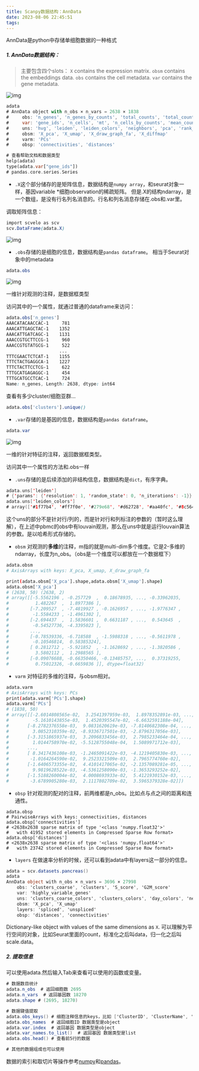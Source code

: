 ```yaml
---
title: Scanpy数据结构：AnnData
date: 2023-08-06 22:45:51
tags:
---
```


AnnData是python中存储单细胞数据的一种格式

##### 1. AnnData数据结构：

> 主要包含四个slots：
> `X` contains the expression matrix.
> `obsm` contains the embeddings data.
> `obs` contains the cell metadata.
> `var` contains the gene metadata.

![img](https://upload-images.jianshu.io/upload_images/15771939-738878fe0ad17428.png?imageMogr2/auto-orient/strip|imageView2/2/w/1200/format/webp)



```dart
adata
# AnnData object with n_obs × n_vars = 2638 × 1838
#     obs: 'n_genes', 'n_genes_by_counts', 'total_counts', 'total_counts_mt', 'pct_counts_mt', 'leiden', 'louvain', 'louvain_anno'
#     var: 'gene_ids', 'n_cells', 'mt', 'n_cells_by_counts', 'mean_counts', 'pct_dropout_by_counts', 'total_counts', 'highly_variable', 'means', 'dispersions', 'dispersions_norm', 'mean', 'std'
#     uns: 'hvg', 'leiden', 'leiden_colors', 'neighbors', 'pca', 'rank_genes_groups', 'umap', 'draw_graph', 'diffmap_evals', 'louvain', 'paga', 'louvain_sizes', 'louvain_colors', 'leiden_sizes'
#     obsm: 'X_pca', 'X_umap', 'X_draw_graph_fa', 'X_diffmap'
#     varm: 'PCs'
#     obsp: 'connectivities', 'distances'

# 查看帮助文档和数据类型
help(adata)
type(adata.var["gene_ids"])
# pandas.core.series.Series
```

- `.X`这个部分储存的是矩阵信息，数据结构是`numpy array`，和seurat对象一样，基因variable *细胞observation的稀疏矩阵。
  但是.X的结构ndarray，是一个数组，是没有行名列名消息的。行名和列名消息存储在.obs和.var里。

调取矩阵信息：



```css
import scvelo as scv
scv.DataFrame(adata.X)
```

![img](https://upload-images.jianshu.io/upload_images/15771939-162cb9f01263eff9.png?imageMogr2/auto-orient/strip|imageView2/2/w/1200/format/webp)

- `.obs`存储的是细胞的信息，数据结构是`pandas dataframe`。
  相当于Seurat对象中的metadata



```css
adata.obs
```

![img](https://upload-images.jianshu.io/upload_images/15771939-08df5d5f7222e975.png?imageMogr2/auto-orient/strip|imageView2/2/w/1200/format/webp)

一维针对观测的注释，是数据框类型

访问其中的一个属性，就通过普通的dataframe来访问：



```css
adata.obs['n_genes']
AAACATACAACCAC-1     781
AAACATTGAGCTAC-1    1352
AAACATTGATCAGC-1    1131
AAACCGTGCTTCCG-1     960
AAACCGTGTATGCG-1     522
                    ... 
TTTCGAACTCTCAT-1    1155
TTTCTACTGAGGCA-1    1227
TTTCTACTTCCTCG-1     622
TTTGCATGAGAGGC-1     454
TTTGCATGCCTCAC-1     724
Name: n_genes, Length: 2638, dtype: int64
```

查看有多少cluster/细胞亚群...



```css
adata.obs['clusters'].unique()
```

- `.var`存储的是基因的信息，数据结构是`pandas dataframe`。



```csharp
adata.var
```

![img](https://upload-images.jianshu.io/upload_images/15771939-c35a34916e158070.png?imageMogr2/auto-orient/strip|imageView2/2/w/1200/format/webp)

一维的针对特征的注释，返回数据框类型。

访问其中一个属性的方法和.obs一样

- `.uns`存储的是后续添加的非结构信息，数据结构是`dict`，有序字典。



```kotlin
adata.uns['leiden']
# {'params': {'resolution': 1, 'random_state': 0, 'n_iterations': -1}}
adata.uns['leiden_colors']
# array(['#1f77b4', '#ff7f0e', '#279e68', '#d62728', '#aa40fc', '#8c564b', '#e377c2', '#b5bd61'], dtype=object)
```

这个uns的部分不是针对行/列的，而是针对行和列标注的参数的（暂时这么理解），在上述中pbmc的obs中有louvain观测，那么在uns中就是运行louvain算法的参数。是以哈希形式存储的。

- `obsm`
  对观测的**多维**的注释，m指的就是multi-dim多个维度。它是2-多维的ndarray，长度为n_obs。（obs是一个维度可以都放在一个数据框下）



```bash
adata.obsm
# AxisArrays with keys: X_pca, X_umap, X_draw_graph_fa
```



```bash
print(adata.obsm['X_pca'].shape,adata.obsm['X_umap'].shape)
adata.obsm['X_pca']
# (2638, 50) (2638, 2)
# array([[-5.5562196 , -0.257729  ,  0.18678935, ..., -0.33962035,
#          1.482267  ,  1.8977386 ],
#        [-7.209527  , -7.4819927 , -0.1626957 , ..., -1.9776347 ,
#         -1.5584233 , -1.4961302 ],
#        [-2.694437  ,  1.5836601 ,  0.6631187 , ...,  0.543645  ,
#         -0.54527736, -4.3395023 ],
#        ...,
#        [-0.78539336, -6.718588  , -1.5988318 , ..., -0.5611978 ,
#         -0.10546814,  0.58385324],
#        [ 0.2812712 , -5.921852  , -1.1628692 , ..., -1.3820586 ,
#          3.5802112 ,  1.2988565 ],
#        [-0.09076688, -0.66350466, -0.13485757, ...,  0.37319255,
#          0.75012326, -0.6659836 ]], dtype=float32)
```

- `varm`
  对特征的多维的注释，与obsm相对。



```bash
adata.varm
# AxisArrays with keys: PCs
print(adata.varm['PCs'].shape)
adata.varm['PCs']
# (1838, 50)
# array([[-2.6014808565e-02,  3.2541397959e-03,  1.8978352891e-03, ...,
#         -5.1610143855e-03,  1.4520395547e-02, -6.6632591188e-04],
#       [-8.2782376558e-03,  9.0831620619e-03, -7.8140682308e-04, ...,
#         3.0852310359e-02, -8.9336717501e-03, -2.8796317056e-03],
#       [-3.3151865937e-03,  3.2096833456e-03,  2.7985233464e-04, ...,
#         1.0144758970e-02, -5.5128755048e-04,  1.5089971712e-03],
#       ...,
#       [ 8.3417436108e-03, -1.2465091422e-03, -4.1219405830e-03, ...,
#        -1.0164264590e-02,  9.2523321509e-03,  2.7965774760e-02],
#       [-1.6406573355e-02,  4.4101417065e-02, -2.1357089281e-05, ...,
#         9.9819628522e-03, -4.5361258090e-03, -1.3653293252e-02],
#       [-1.5188260004e-02,  4.0008693933e-02,  5.4121930152e-03, ...,
#        -3.6789905280e-03,  2.1117802709e-02,  3.5965379328e-02]])
```

- `obsp`
  针对观测的配对的注释，前两维都是n_obs。比如点与点之间的距离和连通性。



```tsx
adata.obsp
# PairwiseArrays with keys: connectivities, distances
adata.obsp['connectivities']
# <2638x2638 sparse matrix of type '<class 'numpy.float32'>'
#   with 41952 stored elements in Compressed Sparse Row format>
adata.obsp['distances']
# <2638x2638 sparse matrix of type '<class 'numpy.float64'>'
#   with 23742 stored elements in Compressed Sparse Row format>
```

- `layers`
  在做速率分析的时候，还可以看到adata中有layers这一部分的信息。



```csharp
adata = scv.datasets.pancreas()
adata
AnnData object with n_obs × n_vars = 3696 × 27998
    obs: 'clusters_coarse', 'clusters', 'S_score', 'G2M_score'
    var: 'highly_variable_genes'
    uns: 'clusters_coarse_colors', 'clusters_colors', 'day_colors', 'neighbors', 'pca'
    obsm: 'X_pca', 'X_umap'
    layers: 'spliced', 'unspliced'
    obsp: 'distances', 'connectivities'
```

Dictionary-like object with values of the same dimensions as `X`.
可以理解为平行空间的对象，比如Seurat里面的count，标准化之后叫data，归一化之后叫scale.data。

##### 2. 提取信息

可以使用adata.然后输入Tab来查看可以使用的函数或变量。



```csharp
# 数据数目统计
adata.n_obs  # 返回细胞数 2695
adata.n_vars  # 返回基因数 18270
adata.shape # (2695, 18270)

# 数据键值提取
adata.obs_keys() # 细胞注释信息的keys，比如 ['ClusterID', 'ClusterName', 'SCT_snn_res_0_8', 'nCount_SCT', 'nCount_Spatial', 'nFeature_SCT', 'nFeature_Spatial', 'orig_ident', 'seurat_clusters', 'imagecol', 'imagerow'']
adata.obs_names  # 返回细胞ID 数据类型是object
adata.var.index  # 返回基因 数据类型是object
adata.var_names.to_list()  # 返回基因 数据类型是list
adata.obs.head() # 查看前5行的数据

# 其他的数据组成也可以使用
```

数据的索引和取切片等操作参考[numpy](https://www.jianshu.com/p/f2356f59b6e6)和[pandas](https://www.jianshu.com/p/926d819406ca)。